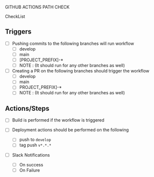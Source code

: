 GITHUB ACTIONS PATH CHECK

CheckList

## Triggers

- [ ] Pushing commits to the following branches will run workflow
  - [ ] develop
  - [ ] main
  - [ ] [PROJECT_PREFIX]-* 
  - [ ] NOTE : (It should run for any other branches as well)

- [ ] Creating a PR on the following branches should trigger the workflow
  - [ ] develop
  - [ ] main
  - [ ] PROJECT_PREFIX]-* 
  - [ ] NOTE : (It should run for any other branches as well)

## Actions/Steps

- [ ] Build is performed if the workflow is triggered

- [ ] Deployment actions should be performed on the following
  - [ ] push to `develop`
  - [ ] tag push `v*.*.*`

- [ ] Slack Notifications
  - [ ] On success
  - [ ] On Failure
